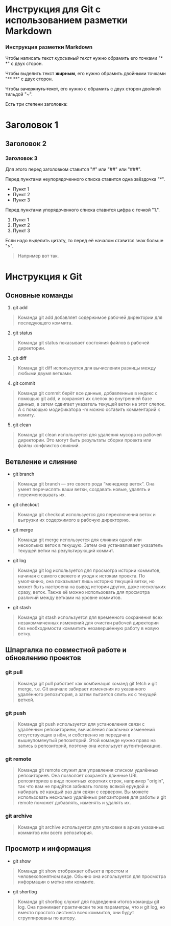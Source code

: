 # Инструкция для Git с использованием разметки Markdown
### Инструкция разметки Markdown

Чтобы написать текст *курсивный текст* нужно обрамить его точками "* *" с двух сторон.

Чтобы выделить текст **жирным**, его нужно обрамить двойными точками "** **" с двух сторон.

Чтобы ~~зачеркнуть текст~~, его нужно с обрамить с двух сторон двойной тильдой "~".

Есть три степени заголовка:
# Заголовок 1
## Заголовок 2
### Заголовок 3

Для этого перед заголовком ставится "#" или "##" или "###".

Перед пунктами неупорядоченного списка ставится одна звёздочка "*".
* Пункт 1
* Пункт 2
* Пункт 3

Перед пунктами упорядоченного списка ставится цифра с точкой "1.".

1. Пункт 1
2. Пункт 2
3. Пункт 3

Если надо выделить цитату, то перед её началом ставится знак больше ">".
> Например вот так.

# Инструкция к Git

##  Основные команды

1. git add
>Команда git add добавляет содержимое рабочей директории для последующего коммита.

2. git status
>Команда git status показывает состояния файлов в рабочей директории.

3. git diff
>Команда git diff используется для вычисления разницы между любыми двумя ветками.

4. git commit
>Команда git commit берёт все данные, добавленные в индекс с помощью git add, и сохраняет их слепок во внутренней базе данных, а затем сдвигает указатель текущей ветки на этот слепок. А с помощью модификатора -m можно оставить комментарий к комиту.

5. git clean
>Команда git clean используется для удаления мусора из рабочей директории. Это могут быть результаты сборки проекта или файлы конфликтов слияний.

## Ветвление и слияние
* git branch
>Команда git branch — это своего рода “менеджер веток”. Она умеет перечислять ваши ветки, создавать новые, удалять и переименовывать их.

* git checkout
>Команда git checkout используется для переключения веток и выгрузки их содержимого в рабочую директорию.

* git merge
>Команда git merge используется для слияния одной или нескольких веток в текущую. Затем она устанавливает указатель текущей ветки на результирующий коммит.

* git log
>Команда git log используется для просмотра истории коммитов, начиная с самого свежего и уходя к истокам проекта. По умолчанию, она показывает лишь историю текущей ветки, но может быть настроена на вывод истории других, даже нескольких сразу, веток. Также её можно использовать для просмотра различий между ветками на уровне коммитов.

* git stash
>Команда git stash используется для временного сохранения всех незакоммиченных изменений для очистки рабочей директории без необходимости коммитить незавершённую работу в новую ветку.

## Шпаргалка по совместной работе и обновлению проектов

### git pull
>Команда git pull работает как комбинация команд git fetch и 
git merge, т.е. Git вначале забирает изменения из указанного удалённого репозитория, а затем пытается слить их с текущей веткой.

### git push
>Команда git push используется для установления связи с удалённым репозиторием, вычисления локальных изменений отсутствующих в нём, и собственно их передачи в вышеупомянутый репозиторий. Этой команде нужно право на запись в репозиторий, поэтому она использует аутентификацию.

### git remote
>Команда git remote служит для управления списком удалённых репозиториев. Она позволяет сохранять длинные URL репозиториев в виде понятных коротких строк, например "origin", так что вам не придётся забивать голову всякой ерундой и набирать её каждый раз для связи с сервером. Вы можете использовать несколько удалённых репозиториев для работы и git remote поможет добавлять, изменять и удалять их.

### git archive
>Команда git archive используется для упаковки в архив указанных коммитов или всего репозитория.

## Просмотр и информация
* git show
>Команда git show отображает объект в простом и человекопонятном виде. Обычно она используется для просмотра информации о метке или коммите.

* git shortlog
>Команда git shortlog служит для подведения итогов команды git log. Она принимает практически те же параметры, что и git log, но вместо простого листинга всех коммитов, они будут сгруппированы по автору.
